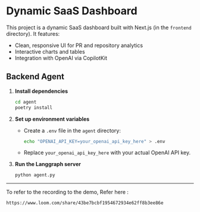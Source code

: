 # Dynamic SaaS Dashboard

This project is a dynamic SaaS dashboard built with Next.js (in the `frontend` directory). It features:
- Clean, responsive UI for PR and repository analytics
- Interactive charts and tables
- Integration with OpenAI via CopilotKit

## Backend Agent

1. **Install dependencies**
   ```bash
   cd agent
   poetry install
   ```

2. **Set up environment variables**
   - Create a `.env` file in the `agent` directory:
     ```bash
     echo "OPENAI_API_KEY=your_openai_api_key_here" > .env
     ```
   - Replace `your_openai_api_key_here` with your actual OpenAI API key.

3. **Run the Langgraph server**
   ```bash
   python agent.py
   ```

---

To refer to the recording to the demo, Refer here : 
```bash 
https://www.loom.com/share/43be7bcbf1954672934e62ff8b3ee86e 
```
